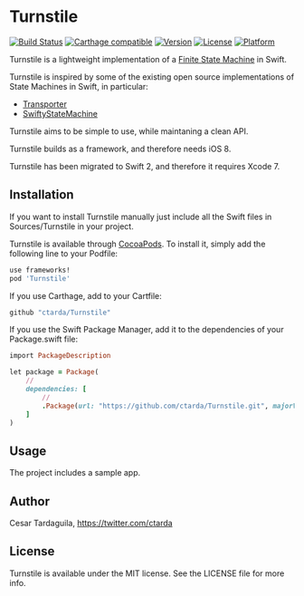 # Turnstile
[![Build Status](https://travis-ci.org/ctarda/Turnstile.svg?branch=master)](https://travis-ci.org/ctarda/Turnstile)
[![Carthage compatible](https://img.shields.io/badge/Carthage-compatible-4BC51D.svg?style=flat)](https://github.com/Carthage/Carthage)
[![Version](https://img.shields.io/cocoapods/v/Turnstile.svg?style=flat)](http://cocoapods.org/pods/Turnstile)
[![License](https://img.shields.io/cocoapods/l/Turnstile.svg?style=flat)](http://cocoapods.org/pods/Turnstile)
[![Platform](https://img.shields.io/cocoapods/p/Turnstile.svg?style=flat)](http://cocoapods.org/pods/Turnstile)

Turnstile is a lightweight implementation of a [Finite State Machine](http://en.wikipedia.org/wiki/Finite-state_machine) in Swift.

Turnstile is inspired by some of the existing open source implementations of State Machines in Swift, in particular:
* [Transporter](https://github.com/DenHeadless/Transporter)
* [SwiftyStateMachine](https://github.com/macoscope/SwiftyStateMachine)

Turnstile aims to be simple to use, while maintaning a clean API.

Turnstile builds as a framework, and therefore needs iOS 8.

Turnstile has been migrated to Swift 2, and therefore it requires Xcode 7.

## Installation
If you want to install Turnstile manually just include all the Swift files in Sources/Turnstile in your project.

Turnstile is available through [CocoaPods](http://cocoapods.org). To install
it, simply add the following line to your Podfile:

```ruby
use frameworks!
pod 'Turnstile'
```

If you use Carthage, add to your Cartfile:
```ruby
github "ctarda/Turnstile"
```

If you use the Swift Package Manager, add it to the dependencies of your Package.swift file:

```ruby
import PackageDescription

let package = Package(
    //
    dependencies: [
        //
        .Package(url: "https://github.com/ctarda/Turnstile.git", majorVersion: 1, minor: 1)
    ]
)
```

## Usage
The project includes a sample app.

## Author

Cesar Tardaguila, https://twitter.com/ctarda

## License

Turnstile is available under the MIT license. See the LICENSE file for more info.
